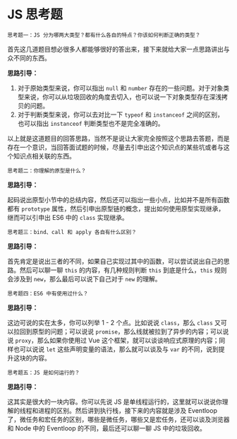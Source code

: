 # JS 思考题

```!
思考题一：JS 分为哪两大类型？都有什么各自的特点？你该如何判断正确的类型？
```

首先这几道题目想必很多人都能够很好的答出来，接下来就给大家一点思路讲出与众不同的东西。

**思路引导：**

1. 对于原始类型来说，你可以指出 `null` 和 `number` 存在的一些问题。对于对象类型来说，你可以从垃圾回收的角度去切入，也可以说一下对象类型存在深浅拷贝的问题。
2. 对于判断类型来说，你可以去对比一下 `typeof` 和 `instanceof` 之间的区别，也可以指出 `instanceof` 判断类型也不是完全准确的。

以上就是这道题目的回答思路，当然不是说让大家完全按照这个思路去答题，而是存在一个意识，当回答面试题的时候，尽量去引申出这个知识点的某些坑或者与这个知识点相关联的东西。

```!
思考题二：你理解的原型是什么？
```

**思路引导：**

起码说出原型小节中的总结内容，然后还可以指出一些小点，比如并不是所有函数都有 `prototype` 属性，然后引申出原型链的概念，提出如何使用原型实现继承，继而可以引申出 ES6 中的 `class` 实现继承。

```!
思考题三：bind、call 和 apply 各自有什么区别？
```

**思路引导：**

首先肯定是说出三者的不同，如果自己实现过其中的函数，可以尝试说出自己的思路。然后可以聊一聊 `this` 的内容，有几种规则判断 `this` 到底是什么，`this` 规则会涉及到 `new`，那么最后可以说下自己对于 `new` 的理解。

```!
思考题四：ES6 中有使用过什么？
```

**思路引导：**

这边可说的实在太多，你可以列举 1 - 2 个点。比如说说 `class`，那么 `class` 又可以拉回到原型的问题；可以说说 `promise`，那么线就被拉到了异步的内容；可以说说 `proxy`，那么如果你使用过 Vue 这个框架，就可以谈谈响应式原理的内容；同样也可以说说 `let` 这些声明变量的语法，那么就可以谈及与 `var` 的不同，说到提升这块的内容。

```!
思考题五：JS 是如何运行的？
```

**思路引导：**

这其实是很大的一块内容。你可以先说 JS 是单线程运行的，这里就可以说说你理解的线程和进程的区别。然后讲到执行栈，接下来的内容就是涉及 Eventloop 了，微任务和宏任务的区别，哪些是微任务，哪些又是宏任务，还可以谈及浏览器和 Node 中的 Eventloop 的不同，最后还可以聊一聊 JS 中的垃圾回收。

